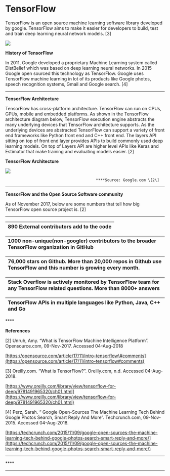 # TensorFlow

TensorFlow is an open source machine learning software library developed by google. TensorFlow aims to make it easier for developers to build, test and train deep learning neural network models.                                                                                              \[3\]

![](https://lh4.googleusercontent.com/v7kVRygPUCNA5nxle5EVr44rrYcOeeGIX8x0FHpQA-jR9vKAVBnZsFkJpNhg8wQhTfk-9vUqTelSf9CrfginDAc_eiKrsRGzGeCkqrqGGnjQUx0w4pN7hvWHQN6gZufFIcIlVJSl)

**History of TensorFlow**

In 2011, Google developed a proprietary Machine Learning system called DistBelief which was based on deep learning neural networks. In 2015 Google open sourced this technology as TensorFlow. Google uses TensorFlow machine learning in lot of its products like Google photos, speech recognition systems, Gmail and Google search.    \[4\]  
****

**TensorFlow Architecture**

TensorFlow has cross-platform architecture. TensorFlow can run on CPUs, GPUs, mobile and embedded platforms. As shown in the TensorFlow architecture diagram below, TensorFlow execution engine abstracts the many underlying devices that TensorFlow architecture supports. As the underlying devices are abstracted TensorFlow can support a variety of front end frameworks like Python front end and C++ front end. The layers API sitting on top of front end layer provides APIs to build commonly used deep learning models. On top of Layers API are higher level APIs like Keras and Estimator that make training and evaluating models easier.   \[2\]  


**TensorFlow Architecture**  


![](https://lh5.googleusercontent.com/ohDsn3OsG6ididQLhCmWadgK25PEiLa3RdhPLDDtNS0CEihgaBX1Nad_jT8CS1tpg-450iRzfvoesSRv5yOwrSXUdWzsWB3E75AMitiQi7Kl8bW6fA4DbU4V52v2_zW4o-9fkLHa)

                                            ****Source: Google.com \[2\]  
  
****

**TensorFlow and the Open Source Software community**     

As of November 2017, below are some numbers that tell how big TensorFlow open source project is.    \[2\]  
****

| **890 External contributors add to the code** |
| :--- |


| **1000 non-unique\(non-googler\) contributors to the broader TensorFlow organization in GitHub** |
| :--- |


| **76,000 stars on Github. More than 20,000 repos in Github use TensorFlow and this number is growing every month.** |
| :--- |


| **Stack Overflow is actively monitored by TensorFlow team for any TensorFlow related questions. More than 8000+ answers** |
| :--- |


| **TensorFlow APIs in multiple languages like Python, Java, C++ and Go** |
| :--- |


\*\*\*\*

**References**

\[2\] Unruh, Amy. “What is TensorFlow Machine Intelligence Platform”. Opensource.com, 09-Nov-2017. Accessed 04-Aug-2018

[https://opensource.com/article/17/11/intro-tensorflow\#comments](https://opensource.com/article/17/11/intro-tensorflow#comments)  


\[3\] Oreilly.com. “What is TensorFlow?”. Oreilly.com, n.d. Accessed 04-Aug-2018.

[https://www.oreilly.com/library/view/tensorflow-for-deep/9781491965320/ch01.html](https://www.oreilly.com/library/view/tensorflow-for-deep/9781491965320/ch01.html)  


\[4\] Perz, Sarah. “ Google Open-Sources The Machine Learning Tech Behind Google Photos Search, Smart Reply And More”. Techcrunch.com, 09-Nov-2015. Accessed 04-Aug-2018.

[https://techcrunch.com/2015/11/09/google-open-sources-the-machine-learning-tech-behind-google-photos-search-smart-reply-and-more/](https://techcrunch.com/2015/11/09/google-open-sources-the-machine-learning-tech-behind-google-photos-search-smart-reply-and-more/)  


  
****

\*\*\*\*

  
****

####  


